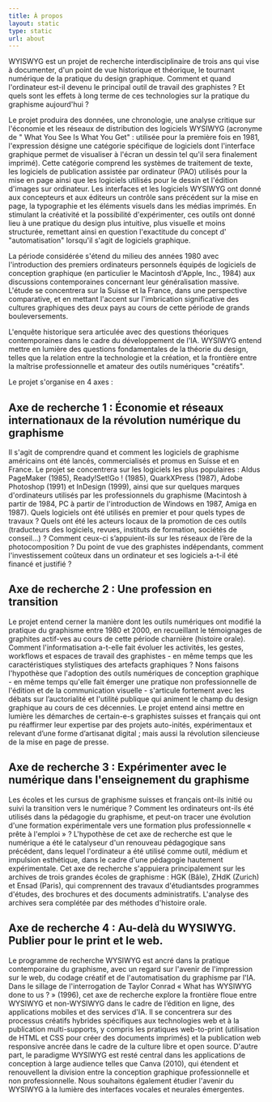 ```yaml
---
title: À propos
layout: static
type: static
url: about
---
```

WYISWYG est un projet de recherche interdisciplinaire de trois ans qui vise à documenter, d'un point de vue historique et théorique, le tournant numérique de la pratique du design graphique. Comment et quand l'ordinateur est-il devenu le principal outil de travail des graphistes ? Et quels sont les effets à long terme de ces technologies sur la pratique du graphisme aujourd'hui ?

Le projet produira des données, une chronologie, une analyse critique sur l'économie et les réseaux de distribution des logiciels WYSIWYG (acronyme de " What You See Is What You Get" : utilisée pour la première fois en 1981, l'expression désigne une catégorie spécifique de logiciels dont l'interface graphique permet de visualiser à l'écran un dessin tel qu'il sera finalement imprimé). Cette catégorie comprend les systèmes de traitement de texte, les logiciels de publication assistée par ordinateur (PAO) utilisés pour la mise en page ainsi que les logiciels utilisés pour le dessin et l'édition d'images sur ordinateur. Les interfaces et les logiciels WYSIWYG ont donné aux concepteurs et aux éditeurs un contrôle sans précédent sur la mise en page, la typographie et les éléments visuels dans les médias imprimés. En stimulant la créativité et la possibilité d'expérimenter, ces outils ont donné lieu à une pratique du design plus intuitive, plus visuelle et moins structurée, remettant ainsi en question l'exactitude du concept d' "automatisation" lorsqu'il s'agit de logiciels graphique.

La période considérée s'étend du milieu des années 1980 avec l'introduction des premiers ordinateurs personnels équipés de logiciels de conception graphique (en particulier le Macintosh d'Apple, Inc., 1984) aux discussions contemporaines concernant leur généralisation massive. L'étude se concentrera sur la Suisse et la France, dans une perspective comparative, et en mettant l'accent sur l'imbrication significative des cultures graphiques des deux pays au cours de cette période de grands bouleversements.

L'enquête historique sera articulée avec des questions théoriques contemporaines dans le cadre du développement de l'IA. WYSIWYG entend mettre en lumière des questions fondamentales de la théorie du design, telles que la relation entre la technologie et la création, et la frontière entre la maîtrise professionnelle et amateur des outils numériques "créatifs".

Le projet s'organise en 4 axes :

## **Axe de recherche 1 : Économie et réseaux internationaux de la révolution numérique du graphisme**

Il s'agit de comprendre quand et comment les logiciels de graphisme américains ont été lancés, commercialisés et promus en Suisse et en France. Le projet se concentrera sur les logiciels les plus populaires : Aldus PageMaker (1985), Ready!Set!Go ! (1985), QuarkXPress (1987), Adobe Photoshop (1991) et InDesign (1999), ainsi que sur quelques marques d'ordinateurs utilisés par les professionnels du graphisme (Macintosh à partir de 1984, PC à partir de l'introduction de Windows en 1987, Amiga en 1987). Quels logiciels ont été utilisés en premier et pour quels types de travaux ? Quels ont été les acteurs locaux de la promotion de ces outils (traducteurs des logiciels, revues, instituts de formation, sociétés de conseil...) ? Comment ceux-ci s’appuient-ils sur les réseaux de l’ère de la photocomposition ? Du point de vue des graphistes indépendants, comment l'investissement coûteux dans un ordinateur et ses logiciels a-t-il été financé et justifié ? 

## **Axe de recherche 2 : Une profession en transition**

Le projet entend cerner la manière dont les outils numériques ont modifié la pratique du graphisme entre 1980 et 2000, en recueillant le témoignages de graphites actif-ves au cours de cette période charnière (histoire orale). Comment l'informatisation a-t-elle fait évoluer les activités, les gestes, workflows et espaces de travail des graphistes - en même temps que les caractéristiques stylistiques des artefacts graphiques ? Nons faisons l'hypothèse que l'adoption des outils numériques de conception graphique - en même temps qu'elle fait émerger une pratique non professionnelle de l'édition et de la communication visuelle - s'articule fortement avec les débats sur l’auctorialité et l'utilité publique qui animent le champ du design graphique au cours de ces décennies. Le projet entend ainsi mettre en lumière les démarches de certain-e-s graphistes suisses et français qui ont pu réaffirmer leur expertise par des projets auto-inités, expérimentaux et relevant d’une forme d’artisanat digital ; mais aussi la révolution silencieuse de la mise en page de presse.

## **Axe de recherche 3 : Expérimenter avec le numérique dans l'enseignement du graphisme**

Les écoles et les cursus de graphisme suisses et français ont-ils initié ou suivi la transition vers le numérique ? Comment les ordinateurs ont-ils été utilisés dans la pédagogie du graphisme, et peut-on tracer une évolution d'une formation expérimentale vers une formation plus professionnelle « prête à l'emploi » ? L'hypothèse de cet axe de recherche est que le numérique a été le catalyseur d'un renouveau pédagogique sans précédent, dans lequel l'ordinateur a été utilisé comme outil, médium et impulsion esthétique, dans le cadre d'une pédagogie hautement expérimentale. Cet axe de recherche s'appuiera principalement sur les archives de trois grandes écoles de graphisme : HGK (Bâle), ZHdK (Zurich) et Ensad (Paris), qui comprennent des travaux d'étudiantsdes programmes d'études, des brochures et des documents administratifs. L'analyse des archives sera complétée par des méthodes d'histoire orale. 

## **Axe de recherche 4 : Au-delà du WYSIWYG. Publier pour le print et le web.**

Le programme de recherche WYSIWYG est ancré dans la pratique contemporaine du graphisme, avec un regard sur l'avenir de l'impression sur le web, du codage créatif et de l'automatisation du graphisme par l'IA. Dans le sillage de l'interrogation de Taylor Conrad « What has WYSIWYG done to us ? » (1996), cet axe de recherche explore la frontière floue entre WYSIWYG et non-WYSIWYG dans le cadre de l’édition en ligne, des applications mobiles et des services d'IA. Il se concentrera sur des processus créatifs hybrides spécifiques aux technologies web et à la publication multi-supports, y compris les pratiques web-to-print (utilisation de HTML et CSS pour créer des documents imprimés) et la publication web responsive ancrée dans le cadre de la culture libre et open source. D'autre part, le paradigme WYSIWYG est resté central dans les applications de conception à large audience telles que Canva (2010), qui étendent et renouvellent la division entre la conception graphique professionnelle et non professionnelle. Nous souhaitons également étudier l'avenir du WYSIWYG à la lumière des interfaces vocales et neurales émergentes.
